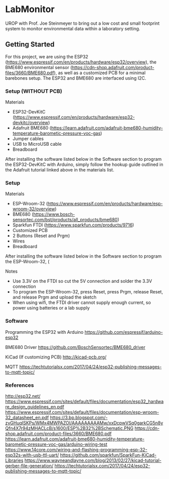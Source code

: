 # LabMonitor

UROP with Prof. Joe Steinmeyer to bring out a low cost and small footprint system to monitor environmental data within a laboratory setting.

## Getting Started

For this project, we are using the ESP32 (https://www.espressif.com/en/products/hardware/esp32/overview), the BME680 environmental sensor (https://cdn-shop.adafruit.com/product-files/3660/BME680.pdf), as well as a customized PCB for a minimal barebones setup. The ESP32 and BME680 are interfaced using I2C.

### Setup (WITHOUT PCB)

Materials
* ESP32-DevKitC (https://www.espressif.com/en/products/hardware/esp32-devkitc/overview)
* Adafruit BME680 (https://learn.adafruit.com/adafruit-bme680-humidity-temperature-barometic-pressure-voc-gas)
* Jumper cables
* USB to MicroUSB cable
* Breadboard

After installing the software listed below in the Software section to program the ESP32-DevKitC with Arduino, simply follow the hookup guide outlined in the Adafruit tutorial linked above in the materials list.

### Setup 

Materials
* ESP-Wroom-32 (https://www.espressif.com/en/products/hardware/esp-wroom-32/overview)
* BME680 (https://www.bosch-sensortec.com/bst/products/all_products/bme680)
* Sparkfun FTDI (https://www.sparkfun.com/products/9716)
* Customized PCB
* 2 Buttons (Reset and Prgm)
* Wires
* Breadboard

After installing the software listed below in the Software section to program the ESP-Wroom-32, (

Notes
* Use 3.3V on the FTDI so cut the 5V connection and solder the 3.3V connection
* To program the ESP-Wroom-32, press Reset, press Prgm, release Reset, and release Prgm and upload the sketch
* When using wifi, the FTDI driver cannot supply enough current, so power using batteries or a lab supply

### Software

Programming the ESP32 with Arduino
https://github.com/espressif/arduino-esp32

BME680 Driver
https://github.com/BoschSensortec/BME680_driver

KiCad (If customizing PCB)
http://kicad-pcb.org/

MQTT
https://techtutorialsx.com/2017/04/24/esp32-publishing-messages-to-mqtt-topic/

### References
http://esp32.net/
https://www.espressif.com/sites/default/files/documentation/esp32_hardware_design_guidelines_en.pdf
https://www.espressif.com/sites/default/files/documentation/esp-wroom-32_datasheet_en.pdf
https://3.bp.blogspot.com/-zyGHuqISKPs/WMx4MWPAZOI/AAAAAAAAAMw/xxDcpwVSq0garkCG5n8yQfn4X7r94zMHACLcB/s1600/ESP%2B32%2BSchematic.PNG
https://cdn-shop.adafruit.com/product-files/3660/BME680.pdf
https://learn.adafruit.com/adafruit-bme680-humidity-temperature-barometic-pressure-voc-gas/arduino-wiring-test
https://www.14core.com/wiring-and-flashing-programming-esp-32-esp32s-with-usb-ttl-uart/
https://github.com/sparkfun/SparkFun-KiCad-Libraries
https://www.wayneandlayne.com/blog/2013/02/27/kicad-tutorial-gerber-file-generation/
https://techtutorialsx.com/2017/04/24/esp32-publishing-messages-to-mqtt-topic/

